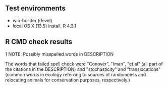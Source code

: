 ## Test environments
* win-builder (devel)
* local OS X (13.5) install, R 4.3.1

## R CMD check results

1 NOTE: Possibly misspelled words in DESCRIPTION

The words that failed spell check were "Conover", "Iman", "et al" (all part of the citations in the DESCRIPTION) and
"stochasticity" and "translocations" (common words in ecology referring to sources of randomness and relocating
animals for conservation purposes, respectively.)

